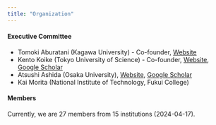 ```yaml
---
title: "Organization"
---
```


#### Executive Committee

- Tomoki Aburatani (Kagawa University) - Co-founder, [Website](https://dbym4820.org)
- Kento Koike (Tokyo University of Science) - Co-founder, [Website](https://koike.app/en/), [Google Scholar](https://scholar.google.co.jp/citations?&user=rge9aIcAAAAJ)
- Atsushi Ashida (Osaka University), [Website](https://www.ids.osaka-u.ac.jp/en/author/atsushi-ashida/), [Google Scholar](https://scholar.google.com/citations?user=WdcpCcMAAAAJ)
- Kai Morita (National Institute of Technology, Fukui College)

#### Members

Currently, we are 27 members from 15 institutions (2024-04-17).
